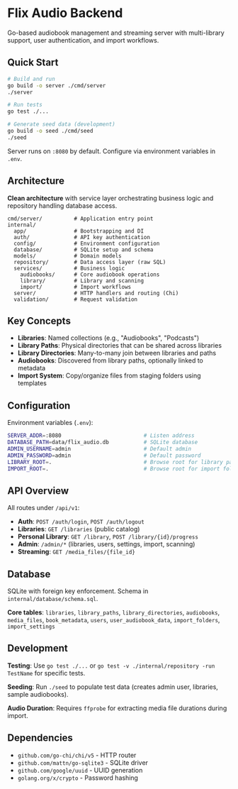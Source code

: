 # Flix Audio Backend

Go-based audiobook management and streaming server with multi-library support, user authentication, and import workflows.

## Quick Start

```bash
# Build and run
go build -o server ./cmd/server
./server

# Run tests
go test ./...

# Generate seed data (development)
go build -o seed ./cmd/seed
./seed
```

Server runs on `:8080` by default. Configure via environment variables in `.env`.

## Architecture

**Clean architecture** with service layer orchestrating business logic and repository handling database access.

```
cmd/server/          # Application entry point
internal/
  app/               # Bootstrapping and DI
  auth/              # API key authentication
  config/            # Environment configuration
  database/          # SQLite setup and schema
  models/            # Domain models
  repository/        # Data access layer (raw SQL)
  services/          # Business logic
    audiobooks/      # Core audiobook operations
    library/         # Library and scanning
    import/          # Import workflows
  server/            # HTTP handlers and routing (Chi)
  validation/        # Request validation
```

## Key Concepts

- **Libraries**: Named collections (e.g., "Audiobooks", "Podcasts")
- **Library Paths**: Physical directories that can be shared across libraries
- **Library Directories**: Many-to-many join between libraries and paths
- **Audiobooks**: Discovered from library paths, optionally linked to metadata
- **Import System**: Copy/organize files from staging folders using templates

## Configuration

Environment variables (`.env`):

```bash
SERVER_ADDR=:8080                          # Listen address
DATABASE_PATH=data/flix_audio.db           # SQLite database
ADMIN_USERNAME=admin                       # Default admin
ADMIN_PASSWORD=admin                       # Default password
LIBRARY_ROOT=.                             # Browse root for library paths
IMPORT_ROOT=.                              # Browse root for import folders
```

## API Overview

All routes under `/api/v1`:

- **Auth**: `POST /auth/login`, `POST /auth/logout`
- **Libraries**: `GET /libraries` (public catalog)
- **Personal Library**: `GET /library`, `POST /library/{id}/progress`
- **Admin**: `/admin/*` (libraries, users, settings, import, scanning)
- **Streaming**: `GET /media_files/{file_id}`

## Database

SQLite with foreign key enforcement. Schema in `internal/database/schema.sql`.

**Core tables**: `libraries`, `library_paths`, `library_directories`, `audiobooks`, `media_files`, `book_metadata`, `users`, `user_audiobook_data`, `import_folders`, `import_settings`

## Development

**Testing**: Use `go test ./...` or `go test -v ./internal/repository -run TestName` for specific tests.

**Seeding**: Run `./seed` to populate test data (creates admin user, libraries, sample audiobooks).

**Audio Duration**: Requires `ffprobe` for extracting media file durations during import.

## Dependencies

- `github.com/go-chi/chi/v5` - HTTP router
- `github.com/mattn/go-sqlite3` - SQLite driver
- `github.com/google/uuid` - UUID generation
- `golang.org/x/crypto` - Password hashing